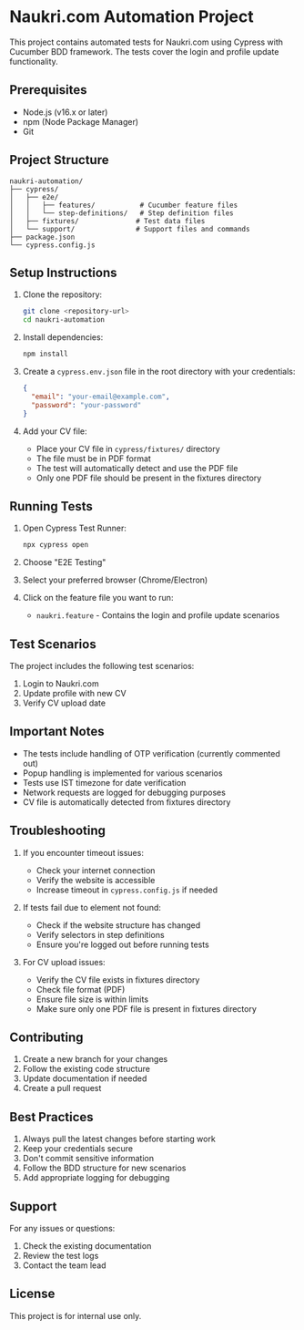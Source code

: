 # Naukri.com Automation Project

This project contains automated tests for Naukri.com using Cypress with Cucumber BDD framework. The tests cover the login and profile update functionality.

## Prerequisites

- Node.js (v16.x or later)
- npm (Node Package Manager)
- Git

## Project Structure

```
naukri-automation/
├── cypress/
│   ├── e2e/
│   │   ├── features/           # Cucumber feature files
│   │   └── step-definitions/   # Step definition files
│   ├── fixtures/              # Test data files
│   └── support/               # Support files and commands
├── package.json
└── cypress.config.js
```

## Setup Instructions

1. Clone the repository:
   ```bash
   git clone <repository-url>
   cd naukri-automation
   ```

2. Install dependencies:
   ```bash
   npm install
   ```

3. Create a `cypress.env.json` file in the root directory with your credentials:
   ```json
   {
     "email": "your-email@example.com",
     "password": "your-password"
   }
   ```

4. Add your CV file:
   - Place your CV file in `cypress/fixtures/` directory
   - The file must be in PDF format
   - The test will automatically detect and use the PDF file
   - Only one PDF file should be present in the fixtures directory

## Running Tests

1. Open Cypress Test Runner:
   ```bash
   npx cypress open
   ```

2. Choose "E2E Testing"

3. Select your preferred browser (Chrome/Electron)

4. Click on the feature file you want to run:
   - `naukri.feature` - Contains the login and profile update scenarios

## Test Scenarios

The project includes the following test scenarios:

1. Login to Naukri.com
2. Update profile with new CV
3. Verify CV upload date

## Important Notes

- The tests include handling of OTP verification (currently commented out)
- Popup handling is implemented for various scenarios
- Tests use IST timezone for date verification
- Network requests are logged for debugging purposes
- CV file is automatically detected from fixtures directory

## Troubleshooting

1. If you encounter timeout issues:
   - Check your internet connection
   - Verify the website is accessible
   - Increase timeout in `cypress.config.js` if needed

2. If tests fail due to element not found:
   - Check if the website structure has changed
   - Verify selectors in step definitions
   - Ensure you're logged out before running tests

3. For CV upload issues:
   - Verify the CV file exists in fixtures directory
   - Check file format (PDF)
   - Ensure file size is within limits
   - Make sure only one PDF file is present in fixtures directory

## Contributing

1. Create a new branch for your changes
2. Follow the existing code structure
3. Update documentation if needed
4. Create a pull request

## Best Practices

1. Always pull the latest changes before starting work
2. Keep your credentials secure
3. Don't commit sensitive information
4. Follow the BDD structure for new scenarios
5. Add appropriate logging for debugging

## Support

For any issues or questions:
1. Check the existing documentation
2. Review the test logs
3. Contact the team lead

## License

This project is for internal use only. 